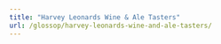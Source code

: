```yaml
---
title: "Harvey Leonards Wine & Ale Tasters"
url: /glossop/harvey-leonards-wine-and-ale-tasters/
---
```

